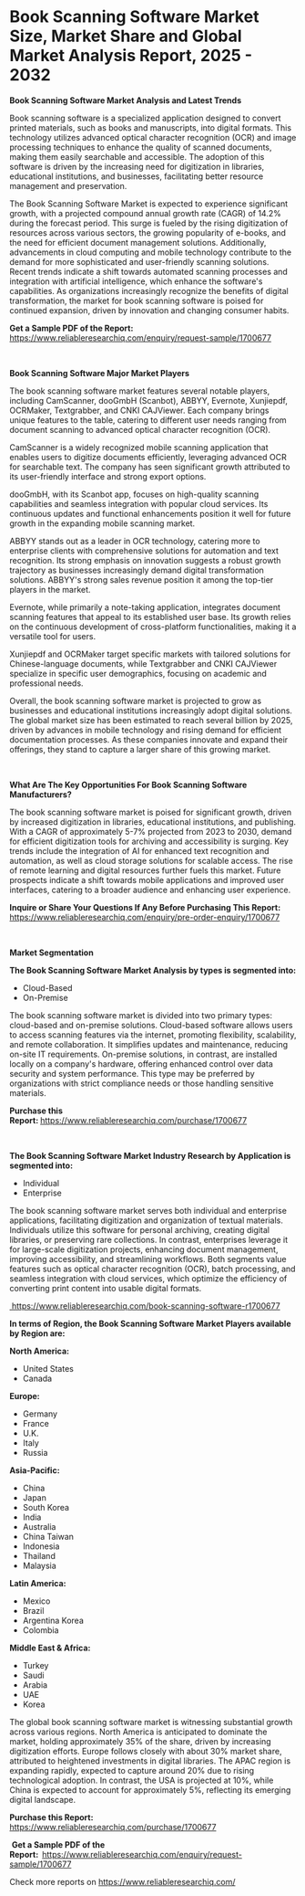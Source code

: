 <p><h1>Book Scanning Software Market Size, Market Share and Global Market Analysis Report, 2025 - 2032</h1></p><p><strong>Book Scanning Software Market Analysis and Latest Trends</strong></p>
<p><p>Book scanning software is a specialized application designed to convert printed materials, such as books and manuscripts, into digital formats. This technology utilizes advanced optical character recognition (OCR) and image processing techniques to enhance the quality of scanned documents, making them easily searchable and accessible. The adoption of this software is driven by the increasing need for digitization in libraries, educational institutions, and businesses, facilitating better resource management and preservation.</p><p>The Book Scanning Software Market is expected to experience significant growth, with a projected compound annual growth rate (CAGR) of 14.2% during the forecast period. This surge is fueled by the rising digitization of resources across various sectors, the growing popularity of e-books, and the need for efficient document management solutions. Additionally, advancements in cloud computing and mobile technology contribute to the demand for more sophisticated and user-friendly scanning solutions. Recent trends indicate a shift towards automated scanning processes and integration with artificial intelligence, which enhance the software's capabilities. As organizations increasingly recognize the benefits of digital transformation, the market for book scanning software is poised for continued expansion, driven by innovation and changing consumer habits.</p></p>
<p><strong>Get a Sample PDF of the Report:&nbsp;</strong> <a href="https://www.reliableresearchiq.com/enquiry/request-sample/1700677?utm_campaign=1877&utm_medium=2&utm_source=Github&utm_content=ia&utm_term=09012025&utm_id=book-scanning-software">https://www.reliableresearchiq.com/enquiry/request-sample/1700677</a></p>
<p>&nbsp;</p>
<p><strong>Book Scanning Software Major Market Players</strong></p>
<p><p>The book scanning software market features several notable players, including CamScanner, dooGmbH (Scanbot), ABBYY, Evernote, Xunjiepdf, OCRMaker, Textgrabber, and CNKI CAJViewer. Each company brings unique features to the table, catering to different user needs ranging from document scanning to advanced optical character recognition (OCR).</p><p>CamScanner is a widely recognized mobile scanning application that enables users to digitize documents efficiently, leveraging advanced OCR for searchable text. The company has seen significant growth attributed to its user-friendly interface and strong export options. </p><p>dooGmbH, with its Scanbot app, focuses on high-quality scanning capabilities and seamless integration with popular cloud services. Its continuous updates and functional enhancements position it well for future growth in the expanding mobile scanning market.</p><p>ABBYY stands out as a leader in OCR technology, catering more to enterprise clients with comprehensive solutions for automation and text recognition. Its strong emphasis on innovation suggests a robust growth trajectory as businesses increasingly demand digital transformation solutions. ABBYY's strong sales revenue position it among the top-tier players in the market.</p><p>Evernote, while primarily a note-taking application, integrates document scanning features that appeal to its established user base. Its growth relies on the continuous development of cross-platform functionalities, making it a versatile tool for users.</p><p>Xunjiepdf and OCRMaker target specific markets with tailored solutions for Chinese-language documents, while Textgrabber and CNKI CAJViewer specialize in specific user demographics, focusing on academic and professional needs.</p><p>Overall, the book scanning software market is projected to grow as businesses and educational institutions increasingly adopt digital solutions. The global market size has been estimated to reach several billion by 2025, driven by advances in mobile technology and rising demand for efficient documentation processes. As these companies innovate and expand their offerings, they stand to capture a larger share of this growing market.</p></p>
<p>&nbsp;</p>
<p><strong>What Are The Key Opportunities For Book Scanning Software Manufacturers?</strong></p>
<p><p>The book scanning software market is poised for significant growth, driven by increased digitization in libraries, educational institutions, and publishing. With a CAGR of approximately 5-7% projected from 2023 to 2030, demand for efficient digitization tools for archiving and accessibility is surging. Key trends include the integration of AI for enhanced text recognition and automation, as well as cloud storage solutions for scalable access. The rise of remote learning and digital resources further fuels this market. Future prospects indicate a shift towards mobile applications and improved user interfaces, catering to a broader audience and enhancing user experience.</p></p>
<p><strong>Inquire or Share Your Questions If Any Before Purchasing This Report:</strong> <a href="https://www.reliableresearchiq.com/enquiry/pre-order-enquiry/1700677?utm_campaign=1877&utm_medium=2&utm_source=Github&utm_content=ia&utm_term=09012025&utm_id=book-scanning-software">https://www.reliableresearchiq.com/enquiry/pre-order-enquiry/1700677</a></p>
<p>&nbsp;</p>
<p><strong>Market Segmentation</strong></p>
<p><strong>The Book Scanning Software Market Analysis by types is segmented into:</strong></p>
<p><ul><li>Cloud-Based</li><li>On-Premise</li></ul></p>
<p><p>The book scanning software market is divided into two primary types: cloud-based and on-premise solutions. Cloud-based software allows users to access scanning features via the internet, promoting flexibility, scalability, and remote collaboration. It simplifies updates and maintenance, reducing on-site IT requirements. On-premise solutions, in contrast, are installed locally on a company's hardware, offering enhanced control over data security and system performance. This type may be preferred by organizations with strict compliance needs or those handling sensitive materials.</p></p>
<p><strong>Purchase this Report:&nbsp;</strong><a href="https://www.reliableresearchiq.com/purchase/1700677?utm_campaign=1877&utm_medium=2&utm_source=Github&utm_content=ia&utm_term=09012025&utm_id=book-scanning-software">https://www.reliableresearchiq.com/purchase/1700677</a></p>
<p>&nbsp;</p>
<p><strong>The Book Scanning Software Market Industry Research by Application is segmented into:</strong></p>
<p><ul><li>Individual</li><li>Enterprise</li></ul></p>
<p><p>The book scanning software market serves both individual and enterprise applications, facilitating digitization and organization of textual materials. Individuals utilize this software for personal archiving, creating digital libraries, or preserving rare collections. In contrast, enterprises leverage it for large-scale digitization projects, enhancing document management, improving accessibility, and streamlining workflows. Both segments value features such as optical character recognition (OCR), batch processing, and seamless integration with cloud services, which optimize the efficiency of converting print content into usable digital formats.</p></p>
<p><a href="https://www.reliableresearchiq.com/book-scanning-software-r1700677?utm_campaign=1877&utm_medium=2&utm_source=Github&utm_content=ia&utm_term=09012025&utm_id=book-scanning-software">&nbsp;https://www.reliableresearchiq.com/book-scanning-software-r1700677</a></p>
<p><strong>In terms of Region, the Book Scanning Software Market Players available by Region are:</strong></p>
<p>
    <p> <strong> North America: </strong>
        <ul>
            <li>United States</li>
            <li>Canada</li>
        </ul>
        </p> 
    <p> <strong> Europe: </strong>
        <ul>
            <li>Germany</li>
            <li>France</li>
            <li>U.K.</li>
            <li>Italy</li>
            <li>Russia</li>
        </ul>
        </p> 
    <p> <strong> Asia-Pacific: </strong>
        <ul>
            <li>China</li>
            <li>Japan</li>
            <li>South Korea</li>
            <li>India</li>
            <li>Australia</li>
            <li>China Taiwan</li>
            <li>Indonesia</li>
            <li>Thailand</li>
            <li>Malaysia</li>
        </ul>
        </p> 
    <p> <strong> Latin America: </strong>
        <ul>
            <li>Mexico</li>
            <li>Brazil</li>
            <li>Argentina Korea</li>
            <li>Colombia</li>
        </ul>
        </p> 
    <p> <strong> Middle East & Africa: </strong>
        <ul>
            <li>Turkey</li>
            <li>Saudi</li>
            <li>Arabia</li>
            <li>UAE</li>
            <li>Korea</li>
        </ul>
    </p>
    </p>
<p><p>The global book scanning software market is witnessing substantial growth across various regions. North America is anticipated to dominate the market, holding approximately 35% of the share, driven by increasing digitization efforts. Europe follows closely with about 30% market share, attributed to heightened investments in digital libraries. The APAC region is expanding rapidly, expected to capture around 20% due to rising technological adoption. In contrast, the USA is projected at 10%, while China is expected to account for approximately 5%, reflecting its emerging digital landscape.</p></p>
<p><strong>Purchase this Report: </strong><a href="https://www.reliableresearchiq.com/purchase/1700677?utm_campaign=1877&utm_medium=2&utm_source=Github&utm_content=ia&utm_term=09012025&utm_id=book-scanning-software">https://www.reliableresearchiq.com/purchase/1700677</a></p>
<p>&nbsp;<strong>Get a Sample PDF of the Report:&nbsp;&nbsp;</strong><a href="https://www.reliableresearchiq.com/enquiry/request-sample/1700677?utm_campaign=1877&utm_medium=2&utm_source=Github&utm_content=ia&utm_term=09012025&utm_id=book-scanning-software">https://www.reliableresearchiq.com/enquiry/request-sample/1700677</a></p>
<p><strong></strong></p>
<p>Check more reports on <a href="https://www.reliableresearchiq.com/?utm_campaign=1877&utm_medium=2&utm_source=Github&utm_content=ia&utm_term=09012025&utm_id=book-scanning-software">https://www.reliableresearchiq.com/</a></p>